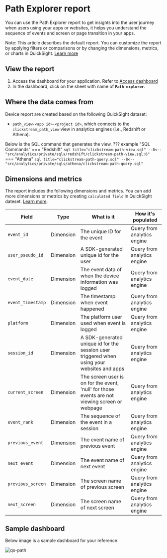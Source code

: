 # Path Explorer report

You can use the Path Explorer report to get insights into the user journey when users using your apps or websites, it helps you understand the sequence of events and screen or page transition in your apps.

Note: This article describes the default report. You can customize the report by applying filters or comparisons or by changing the dimensions, metrics, or charts in QuickSight. [Learn more](https://docs.aws.amazon.com/quicksight/latest/user/working-with-visuals.html)

## View the report

1. Access the dashboard for your application. Refer to [Access dashboard](index.md)
2. In the dashboard, click on the sheet with name of **`Path explorer`**.

## Where the data comes from

Device report are created based on the following QuickSight dataset:

- `path_view-<app id>-<project id>`, which connects to the `clickstream_path_view` view in analytics engines (i.e., Redshift or Athena).

Below is the SQL command that generates the view.
??? example "SQL Commands"
    === "Redshift"
        ```sql title="clickstream-path-view.sql"
        --8<-- "src/analytics/private/sqls/redshift/clickstream-path-view.sql:6"
        ```
    === "Athena"
        ```sql title="clickstream-path-query.sql"
        --8<-- "src/analytics/private/sqls/athena/clickstream-path-query.sql"
        ```

## Dimensions and metrics

The report includes the following dimensions and metrics. You can add more dimensions or metrics by creating `calculated field` in QuickSight dateset. [Learn more](https://docs.aws.amazon.com/quicksight/latest/user/adding-a-calculated-field-analysis.html). 

|Field | Type| What is it | How it's populated|
|----------|---|---------|--------------------|
|`event_id`| Dimension | The unique ID for the event|Query from analytics engine|
|`user_pseudo_id`| Dimension | A SDK-generated unique id for the user | Query from analytics engine|
|`event_date`| Dimension | The event data of when the device information was logged | Query from analytics engine|
|`event_timestamp`| Dimension | The timestamp when event happened  | Query from analytics engine|
|`platform`| Dimension | The platform user used when event is logged  | Query from analytics engine|
|`session_id`| Dimension | A SDK-generated unique id for the session user triggered when using your websites and apps | Query from analytics engine|
|`current_screen`| Dimension | The screen user is on for the event, 'null' for those events are not viewing screen or webpage | Query from analytics engine|
|`event_rank`| Dimension | The sequence of the event in a session | Query from analytics engine|
|`previous_event`| Dimension | The  event name of  previous event | Query from analytics engine|
|`next_event`| Dimension | The  event name of next event | Query from analytics engine|
|`previous_screen`| Dimension | The screen name of  previous screen | Query from analytics engine|
|`next_screen`| Dimension | The  screen name of  next screen | Query from analytics engine|


## Sample dashboard
Below image is a sample dashboard for your reference.

![qs-path](../images/dashboard/path.png)